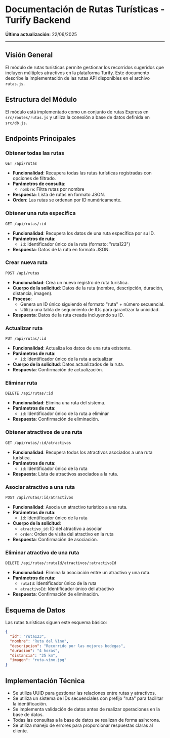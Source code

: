 # Documentación de Rutas Turísticas - Turify Backend

**Última actualización:** 22/06/2025

---

## Visión General

El módulo de rutas turísticas permite gestionar los recorridos sugeridos que incluyen múltiples atractivos en la plataforma Turify. Este documento describe la implementación de las rutas API disponibles en el archivo `rutas.js`.

## Estructura del Módulo

El módulo está implementado como un conjunto de rutas Express en `src/routes/rutas.js` y utiliza la conexión a base de datos definida en `src/db.js`.

## Endpoints Principales

### Obtener todas las rutas

```
GET /api/rutas
```

- **Funcionalidad**: Recupera todas las rutas turísticas registradas con opciones de filtrado.
- **Parámetros de consulta**:
  - `nombre`: Filtra rutas por nombre
- **Respuesta**: Lista de rutas en formato JSON.
- **Orden**: Las rutas se ordenan por ID numéricamente.

### Obtener una ruta específica

```
GET /api/rutas/:id
```

- **Funcionalidad**: Recupera los datos de una ruta específica por su ID.
- **Parámetros de ruta**: 
  - `id`: Identificador único de la ruta (formato: "ruta123")
- **Respuesta**: Datos de la ruta en formato JSON.

### Crear nueva ruta

```
POST /api/rutas
```

- **Funcionalidad**: Crea un nuevo registro de ruta turística.
- **Cuerpo de la solicitud**: Datos de la ruta (nombre, descripción, duración, distancia, imagen).
- **Proceso**: 
  - Genera un ID único siguiendo el formato "ruta" + número secuencial.
  - Utiliza una tabla de seguimiento de IDs para garantizar la unicidad.
- **Respuesta**: Datos de la ruta creada incluyendo su ID.

### Actualizar ruta

```
PUT /api/rutas/:id
```

- **Funcionalidad**: Actualiza los datos de una ruta existente.
- **Parámetros de ruta**: 
  - `id`: Identificador único de la ruta a actualizar
- **Cuerpo de la solicitud**: Datos actualizados de la ruta.
- **Respuesta**: Confirmación de actualización.

### Eliminar ruta

```
DELETE /api/rutas/:id
```

- **Funcionalidad**: Elimina una ruta del sistema.
- **Parámetros de ruta**: 
  - `id`: Identificador único de la ruta a eliminar
- **Respuesta**: Confirmación de eliminación.

### Obtener atractivos de una ruta

```
GET /api/rutas/:id/atractivos
```

- **Funcionalidad**: Recupera todos los atractivos asociados a una ruta turística.
- **Parámetros de ruta**: 
  - `id`: Identificador único de la ruta
- **Respuesta**: Lista de atractivos asociados a la ruta.

### Asociar atractivo a una ruta

```
POST /api/rutas/:id/atractivos
```

- **Funcionalidad**: Asocia un atractivo turístico a una ruta.
- **Parámetros de ruta**: 
  - `id`: Identificador único de la ruta
- **Cuerpo de la solicitud**: 
  - `atractivo_id`: ID del atractivo a asociar
  - `orden`: Orden de visita del atractivo en la ruta
- **Respuesta**: Confirmación de asociación.

### Eliminar atractivo de una ruta

```
DELETE /api/rutas/:rutaId/atractivos/:atractivoId
```

- **Funcionalidad**: Elimina la asociación entre un atractivo y una ruta.
- **Parámetros de ruta**: 
  - `rutaId`: Identificador único de la ruta
  - `atractivoId`: Identificador único del atractivo
- **Respuesta**: Confirmación de eliminación.

## Esquema de Datos

Las rutas turísticas siguen este esquema básico:

```json
{
  "id": "ruta123",
  "nombre": "Ruta del Vino",
  "descripcion": "Recorrido por las mejores bodegas",
  "duracion": "4 horas",
  "distancia": "25 km",
  "imagen": "ruta-vino.jpg"
}
```

## Implementación Técnica

- Se utiliza UUID para gestionar las relaciones entre rutas y atractivos.
- Se utiliza un sistema de IDs secuenciales con prefijo "ruta" para facilitar la identificación.
- Se implementa validación de datos antes de realizar operaciones en la base de datos.
- Todas las consultas a la base de datos se realizan de forma asíncrona.
- Se utiliza manejo de errores para proporcionar respuestas claras al cliente.
